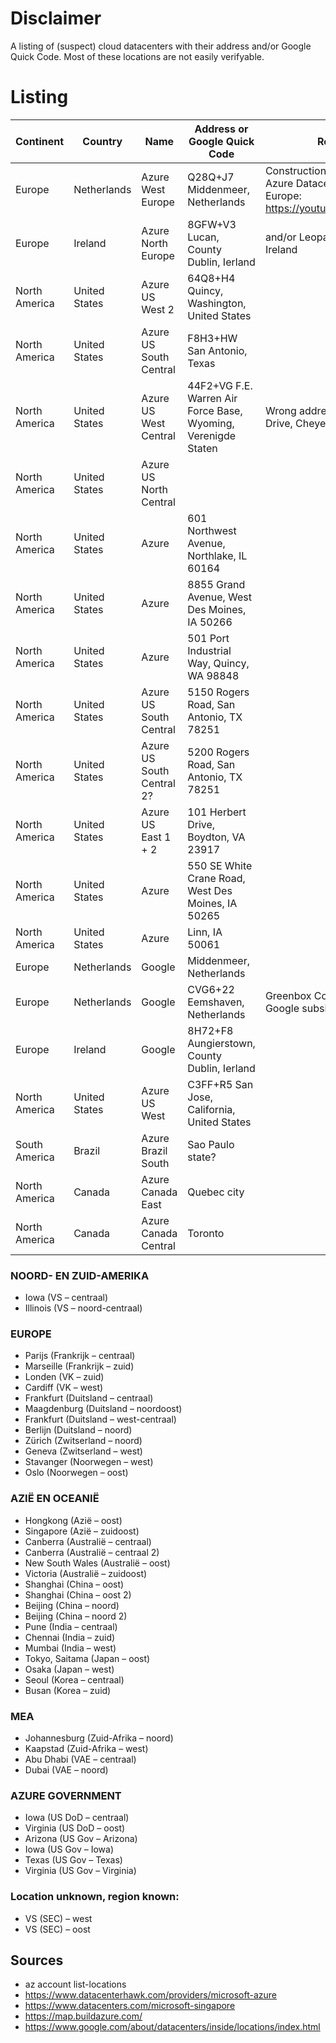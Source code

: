 # Disclaimer
A listing of (suspect) cloud datacenters with their address and/or Google Quick Code. Most of these locations are not easily verifyable.

# Listing
| Continent | Country | Name | Address or Google Quick Code | Remarks |
|-----------|---------|------|------------------------------|---------|
| Europe | Netherlands | Azure West Europe | Q28Q+J7 Middenmeer, Netherlands | Construction of Microsoft Azure Datacenter West Europe: https://youtu.be/oegdguPP5Os |
| Europe | Ireland | Azure North Europe | 8GFW+V3 Lucan, County Dublin, Ierland | and/or Leopardstown, Dublin, Ireland |
| North America | United States | Azure US West 2 | 64Q8+H4 Quincy, Washington, United States |  |
| North America | United States | Azure US South Central | F8H3+HW San Antonio, Texas |  |
| North America | United States | Azure US West Central | 44F2+VG F.E. Warren Air Force Base, Wyoming, Verenigde Staten | Wrong address?: 8120 Veta Drive, Cheyenne, WY 82009 |
| North America | United States | Azure US North Central |  |  |
| North America | United States | Azure | 601 Northwest Avenue, Northlake, IL 60164 |  |
| North America | United States | Azure | 8855 Grand Avenue, West Des Moines, IA 50266 |  |
| North America | United States | Azure | 501 Port Industrial Way, Quincy, WA 98848 |  |
| North America | United States | Azure US South Central | 5150 Rogers Road, San Antonio, TX 78251 |  |
| North America | United States | Azure US South Central 2? | 5200 Rogers Road, San Antonio, TX 78251 |  |
| North America | United States | Azure US East 1 + 2 | 101 Herbert Drive, Boydton, VA 23917 |  |
| North America | United States | Azure | 550 SE White Crane Road, West Des Moines, IA 50265 |  |
| North America | United States | Azure | Linn, IA 50061 |  |
| Europe | Netherlands | Google | Middenmeer, Netherlands |  |
| Europe | Netherlands | Google | CVG6+22 Eemshaven, Netherlands | Greenbox Computing is a Google subsidiary |
| Europe | Ireland | Google | 8H72+F8 Aungierstown, County Dublin, Ierland |  |
| North America | United States | Azure US West | C3FF+R5 San Jose, California, United States |  |
| South America | Brazil | Azure Brazil South | Sao Paulo state? | | |
| North America | Canada | Azure Canada East| Quebec city |  |
| North America | Canada | Azure Canada Central | Toronto |  |

### NOORD- EN ZUID-AMERIKA
- Iowa (VS – centraal)
- Illinois (VS – noord-centraal)

### EUROPE
- Parijs (Frankrijk – centraal)
- Marseille (Frankrijk – zuid)
- Londen (VK – zuid)
- Cardiff (VK – west)
- Frankfurt (Duitsland – centraal)
- Maagdenburg (Duitsland – noordoost)
- Frankfurt (Duitsland – west-centraal)
- Berlijn (Duitsland – noord)
- Zürich (Zwitserland – noord)
- Geneva (Zwitserland – west)
- Stavanger (Noorwegen – west)
- Oslo (Noorwegen – oost)

### AZIË EN OCEANIË
- Hongkong (Azië – oost)
- Singapore (Azië – zuidoost)
- Canberra (Australië – centraal)
- Canberra (Australië – centraal 2)
- New South Wales (Australië – oost)
- Victoria (Australië – zuidoost)
- Shanghai (China – oost)
- Shanghai (China – oost 2)
- Beijing (China – noord)
- Beijing (China – noord 2)
- Pune (India – centraal)
- Chennai (India – zuid)
- Mumbai (India – west)
- Tokyo, Saitama (Japan – oost)
- Osaka (Japan – west)
- Seoul (Korea – centraal)
- Busan (Korea – zuid)
 
### MEA
- Johannesburg (Zuid-Afrika – noord)
- Kaapstad (Zuid-Afrika – west)
- Abu Dhabi (VAE – centraal)
- Dubai (VAE – noord)

### AZURE GOVERNMENT
- Iowa (US DoD – centraal)
- Virginia (US DoD – oost)
- Arizona (US Gov – Arizona)
- Iowa (US Gov – Iowa)
- Texas (US Gov – Texas)
- Virginia (US Gov – Virginia)

### Location unknown, region known:
- VS (SEC) – west
- VS (SEC) – oost


## Sources
- az account list-locations
- https://www.datacenterhawk.com/providers/microsoft-azure
- https://www.datacenters.com/microsoft-singapore
- https://map.buildazure.com/
- https://www.google.com/about/datacenters/inside/locations/index.html

